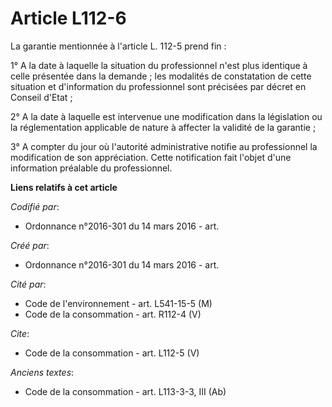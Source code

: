 # Article L112-6

La garantie mentionnée à l'article L. 112-5 prend fin : 

1° A la date à laquelle la situation du professionnel n'est plus identique à celle présentée dans la demande ; les modalités
de constatation de cette situation et d'information du professionnel sont précisées par décret en Conseil d'Etat ; 

2° A la date à laquelle est intervenue une modification dans la législation ou la réglementation applicable de nature à
affecter la validité de la garantie ; 

3° A compter du jour où l'autorité administrative notifie au professionnel la modification de son appréciation. Cette
notification fait l'objet d'une information préalable du professionnel.

**Liens relatifs à cet article**

_Codifié par_:

  - Ordonnance n°2016-301 du 14 mars 2016 - art.

_Créé par_:

  - Ordonnance n°2016-301 du 14 mars 2016 - art.

_Cité par_:

  - Code de l'environnement - art. L541-15-5 (M)
  - Code de la consommation - art. R112-4 (V)

_Cite_:

  - Code de la consommation - art. L112-5 (V)

_Anciens textes_:

  - Code de la consommation - art. L113-3-3, III (Ab)
